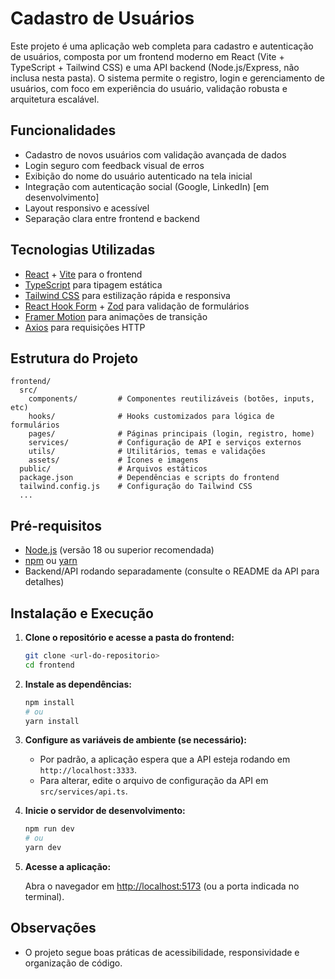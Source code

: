 # Cadastro de Usuários

Este projeto é uma aplicação web completa para cadastro e autenticação de usuários, composta por um frontend moderno em React (Vite + TypeScript + Tailwind CSS) e uma API backend (Node.js/Express, não inclusa nesta pasta). O sistema permite o registro, login e gerenciamento de usuários, com foco em experiência do usuário, validação robusta e arquitetura escalável.

## Funcionalidades

- Cadastro de novos usuários com validação avançada de dados
- Login seguro com feedback visual de erros
- Exibição do nome do usuário autenticado na tela inicial
- Integração com autenticação social (Google, LinkedIn) [em desenvolvimento]
- Layout responsivo e acessível
- Separação clara entre frontend e backend

## Tecnologias Utilizadas

- [React](https://react.dev/) + [Vite](https://vitejs.dev/) para o frontend
- [TypeScript](https://www.typescriptlang.org/) para tipagem estática
- [Tailwind CSS](https://tailwindcss.com/) para estilização rápida e responsiva
- [React Hook Form](https://react-hook-form.com/) + [Zod](https://zod.dev/) para validação de formulários
- [Framer Motion](https://www.framer.com/motion/) para animações de transição
- [Axios](https://axios-http.com/) para requisições HTTP

## Estrutura do Projeto

```
frontend/
  src/
    components/         # Componentes reutilizáveis (botões, inputs, etc)
    hooks/              # Hooks customizados para lógica de formulários
    pages/              # Páginas principais (login, registro, home)
    services/           # Configuração de API e serviços externos
    utils/              # Utilitários, temas e validações
    assets/             # Ícones e imagens
  public/               # Arquivos estáticos
  package.json          # Dependências e scripts do frontend
  tailwind.config.js    # Configuração do Tailwind CSS
  ...
```

## Pré-requisitos

- [Node.js](https://nodejs.org/) (versão 18 ou superior recomendada)
- [npm](https://www.npmjs.com/) ou [yarn](https://yarnpkg.com/)
- Backend/API rodando separadamente (consulte o README da API para detalhes)

## Instalação e Execução

1. **Clone o repositório e acesse a pasta do frontend:**

   ```bash
   git clone <url-do-repositorio>
   cd frontend
   ```

2. **Instale as dependências:**

   ```bash
   npm install
   # ou
   yarn install
   ```

3. **Configure as variáveis de ambiente (se necessário):**

   - Por padrão, a aplicação espera que a API esteja rodando em `http://localhost:3333`.
   - Para alterar, edite o arquivo de configuração da API em `src/services/api.ts`.

4. **Inicie o servidor de desenvolvimento:**

   ```bash
   npm run dev
   # ou
   yarn dev
   ```

5. **Acesse a aplicação:**

   Abra o navegador em [http://localhost:5173](http://localhost:5173) (ou a porta indicada no terminal).

## Observações

- O projeto segue boas práticas de acessibilidade, responsividade e organização de código.


